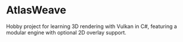 # AtlasWeave
Hobby project for learning 3D rendering with Vulkan in C#, featuring a modular engine with optional 2D overlay support.

